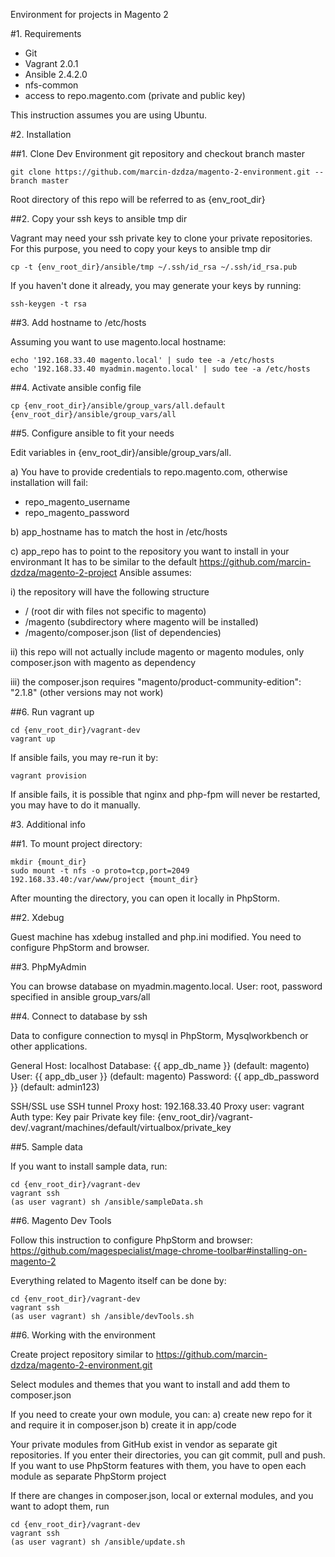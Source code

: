 Environment for projects in Magento 2

#1. Requirements

- Git
- Vagrant 2.0.1
- Ansible 2.4.2.0
- nfs-common
- access to repo.magento.com (private and public key)

This instruction assumes you are using Ubuntu.

#2. Installation

##1. Clone Dev Environment git repository and checkout branch master

```
git clone https://github.com/marcin-dzdza/magento-2-environment.git --branch master
```

Root directory of this repo will be referred to as {env_root_dir}

##2. Copy your ssh keys to ansible tmp dir

Vagrant may need your ssh private key to clone your private repositories.
For this purpose, you need to copy your keys to ansible tmp dir

```
cp -t {env_root_dir}/ansible/tmp ~/.ssh/id_rsa ~/.ssh/id_rsa.pub
```

If you haven't done it already, you may generate your keys by running:
```
ssh-keygen -t rsa
```

##3. Add hostname to /etc/hosts

Assuming you want to use magento.local hostname:

```
echo '192.168.33.40 magento.local' | sudo tee -a /etc/hosts
echo '192.168.33.40 myadmin.magento.local' | sudo tee -a /etc/hosts
```

##4. Activate ansible config file

```
cp {env_root_dir}/ansible/group_vars/all.default {env_root_dir}/ansible/group_vars/all
```

##5. Configure ansible to fit your needs

Edit variables in {env_root_dir}/ansible/group_vars/all. 

a) You have to provide credentials to repo.magento.com, otherwise installation will fail:
- repo_magento_username
- repo_magento_password

b) app_hostname has to match the host in /etc/hosts

c) app_repo has to point to the repository you want to install in your environmant
It has to be similar to the default https://github.com/marcin-dzdza/magento-2-project
Ansible assumes:

i) the repository will have the following structure
- /                       (root dir with files not specific to magento)
- /magento                (subdirectory where magento will be installed)
- /magento/composer.json  (list of dependencies)

ii) this repo will not actually include magento or magento modules, only composer.json with magento as dependency

iii) the composer.json requires "magento/product-community-edition": "2.1.8" (other versions may not work)

##6. Run vagrant up

```
cd {env_root_dir}/vagrant-dev
vagrant up
```

If ansible fails, you may re-run it by:

```
vagrant provision
```

If ansible fails, it is possible that nginx and php-fpm will never be restarted, you may have to do it manually.

#3. Additional info

##1. To mount project directory:

```
mkdir {mount_dir}
sudo mount -t nfs -o proto=tcp,port=2049 192.168.33.40:/var/www/project {mount_dir}
```

After mounting the directory, you can open it locally in PhpStorm.

##2. Xdebug

Guest machine has xdebug installed and php.ini modified.
You need to configure PhpStorm and browser.

##3. PhpMyAdmin

You can browse database on myadmin.magento.local. User: root, password specified in ansible group_vars/all

##4. Connect to database by ssh

Data to configure connection to mysql in PhpStorm, Mysqlworkbench or other applications.

General
Host: localhost
Database: {{ app_db_name }} (default: magento)
User: {{ app_db_user }} (default: magento)
Password: {{ app_db_password }} (default: admin123)

SSH/SSL
use SSH tunnel
Proxy host: 192.168.33.40
Proxy user: vagrant
Auth type: Key pair
Private key file: {env_root_dir}/vagrant-dev/.vagrant/machines/default/virtualbox/private_key

##5. Sample data

If you want to install sample data, run:

```
cd {env_root_dir}/vagrant-dev
vagrant ssh
(as user vagrant) sh /ansible/sampleData.sh
```

##6. Magento Dev Tools

Follow this instruction to configure PhpStorm and browser:
https://github.com/magespecialist/mage-chrome-toolbar#installing-on-magento-2

Everything related to Magento itself can be done by:
```
cd {env_root_dir}/vagrant-dev
vagrant ssh
(as user vagrant) sh /ansible/devTools.sh
```

##6. Working with the environment

Create project repository similar to https://github.com/marcin-dzdza/magento-2-environment.git

Select modules and themes that you want to install and add them to composer.json

If you need to create your own module, you can:
a) create new repo for it and require it in composer.json
b) create it in app/code

Your private modules from GitHub exist in vendor as separate git repositories.
If you enter their directories, you can git commit, pull and push.
If you want to use PhpStorm features with them, you have to open each module as separate PhpStorm project

If there are changes in composer.json, local or external modules, and you want to adopt them, run
```
cd {env_root_dir}/vagrant-dev
vagrant ssh
(as user vagrant) sh /ansible/update.sh
```


